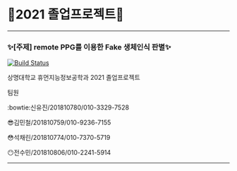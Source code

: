# :purple_heart:2021 졸업프로젝트:purple_heart:
---  
### :sparkles:[주제] remote PPG를 이용한 Fake 생체인식 판별:sparkles:


[![Build Status](https://travis-ci.org/joemccann/dillinger.svg?branch=master)](https://travis-ci.org/joemccann/dillinger)

상명대학교 휴먼지능정보공학과 2021 졸업프로젝트

팀원 

  :bowtie:신유진/201810780/010-3329-7528
  
  :sunglasses:김민철/201810759/010-9236-7155
  
  :flushed:석채린/201810774/010-7370-5719
  
  :no_mouth:전수민/201810806/010-2241-5914


---  
